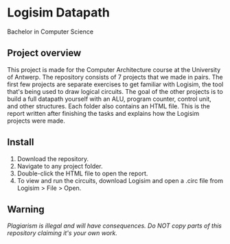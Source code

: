 # Logisim Datapath
Bachelor in Computer Science

## Project overview

This project is made for the Computer Architecture course at the University of Antwerp. The repository consists of 7 projects that we made in pairs. The first few projects are separate exercises to get familiar with Logisim, the tool that's being used to draw logical circuits. The goal of the other projects is to build a full datapath yourself with an ALU, program counter, control unit, and other structures. Each folder also contains an HTML file. This is the report written after finishing the tasks and explains how the Logisim projects were made.

## Install

 1. Download the repository.
 2. Navigate to any project folder.
 3. Double-click the HTML file to open the report.
 4. To view and run the circuits, download Logisim and open a .circ file
    from Logisim > File > Open.

## Warning

*Plagiarism is illegal and will have consequences. Do NOT copy parts of this repository claiming it's your own work.*

